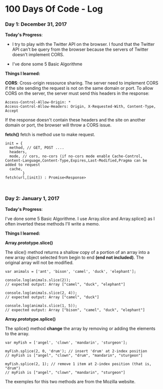 # 100 Days Of Code - Log

### Day 1: December 31, 2017 

**Today's Progress**: 

+ I try to play with the Twitter API on the browser. I found that the Twitter API can't be query from the browser because the servers of Twitter doesn't implement CORS.

+ I've done some 5 Basic Algorithme



**Things I learned:** 

**CORS**: Cross-origin ressource sharing. The server need to implement CORS if the site sending the request is not on the same domain or port.
To allow CORS on the server, the server must send this headers in the response:
```
Access-Control-Allow-Origin: *
Access-Control-Allow-Headers: Origin, X-Requested-With, Content-Type, Accept
```

If the response doesn't contain these headers and the site on another domain or port, the browser will throw a CORS issue.


**fetch()**
fetch is method use to make request.
```
init = {
  method, // GET, POST ....
  headers, 
  mode, // cors, no-cors (if no-cors mode enable Cache-Control, Content-Language,Content-Type,Expires,Last-Modified,Pragma can be added to request 
  cache, 
        }
fetch(url,[init]) : Promise<Response>
 


```

### Day 2: January 1, 2017 

**Today's Progress**: 

I've done some 5 Basic Algorithme.
I use Array.slice and Array.splice() as I often inverted these methods I'll write a memo.

**Things I learned:**

**Array.prototype.slice()**

The slice() method returns a shallow copy of a portion of an array into a new array object selected from begin to end **(end not included)**. The original array will not be modified.
``` 
var animals = ['ant', 'bison', 'camel', 'duck', 'elephant'];

console.log(animals.slice(2));
// expected output: Array ["camel", "duck", "elephant"]

console.log(animals.slice(2, 4));
// expected output: Array ["camel", "duck"]

console.log(animals.slice(1, 5));
// expected output: Array ["bison", "camel", "duck", "elephant"]
```

**Array.prototype.splice()**

The splice() method **change** the array by removing or adding the elements to the array.
```
var myFish = ['angel', 'clown', 'mandarin', 'sturgeon'];

myFish.splice(2, 0, 'drum'); // insert 'drum' at 2-index position
// myFish is ["angel", "clown", "drum", "mandarin", "sturgeon"]

myFish.splice(2, 1); // remove 1 item at 2-index position (that is, "drum")
// myFish is ["angel", "clown", "mandarin", "sturgeon"]
```

The exemples for this two methods are from the Mozilla website.



